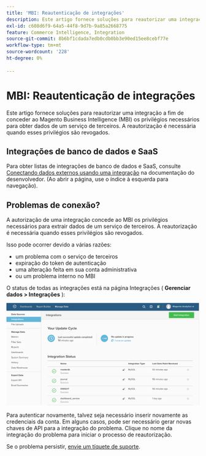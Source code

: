 ```yaml
---
title: 'MBI: Reautenticação de integrações'
description: Este artigo fornece soluções para reautorizar uma integração a fim de conceder ao Magento Business Intelligence (MBI) os privilégios necessários para obter dados de um serviço de terceiros. A reautorização é necessária quando esses privilégios são revogados.
exl-id: c608d6f9-64a5-44f8-9d7b-9a85a2668775
feature: Commerce Intelligence, Integration
source-git-commit: 8b6bf1cdada7edb0cdb0bb3e90ed15ee8cebf77e
workflow-type: tm+mt
source-wordcount: '228'
ht-degree: 0%

---
```


# MBI: Reautenticação de integrações

Este artigo fornece soluções para reautorizar uma integração a fim de conceder ao Magento Business Intelligence (MBI) os privilégios necessários para obter dados de um serviço de terceiros. A reautorização é necessária quando esses privilégios são revogados.

## Integrações de banco de dados e SaaS

Para obter listas de integrações de banco de dados e SaaS, consulte [Conectando dados externos usando uma integração](https://experienceleague.adobe.com/en/docs/commerce-business-intelligence/mbi/analyze/saas/integrations) na documentação do desenvolvedor. (Ao abrir a página, use o índice à esquerda para navegação).

## Problemas de conexão?

A autorização de uma integração concede ao MBI os privilégios necessários para extrair dados de um serviço de terceiros. A reautorização é necessária quando esses privilégios são revogados.

Isso pode ocorrer devido a várias razões:

* um problema com o serviço de terceiros
* expiração do token de autenticação
* uma alteração feita em sua conta administrativa
* ou um problema interno no MBI

O status de todas as integrações está na página Integrações ( **Gerenciar dados > Integrações** ):

![Página_de_integrações.png](assets/Integrations_page.png)

Para autenticar novamente, talvez seja necessário inserir novamente as credenciais da conta. Em alguns casos, pode ser necessário gerar novas chaves de API para a integração do problema. Clique no nome da integração do problema para iniciar o processo de reautorização.

Se o problema persistir, [envie um tíquete de suporte](/help/help-center-guide/help-center/magento-help-center-user-guide.md#submit-ticket).
